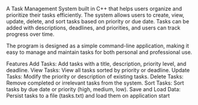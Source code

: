 A Task Management System built in C++ that helps users organize and prioritize their tasks efficiently. The system allows users to create, view, update, delete, and sort tasks based on priority or due date. Tasks can be added with descriptions, deadlines, and priorities, and users can track progress over time.

The program is designed as a simple command-line application, making it easy to manage and maintain tasks for both personal and professional use.

Features
Add Tasks: Add tasks with a title, description, priority level, and deadline.
View Tasks: View all tasks sorted by priority or deadline.
Update Tasks: Modify the priority or description of existing tasks.
Delete Tasks: Remove completed or irrelevant tasks from the system.
Sort Tasks: Sort tasks by due date or priority (high, medium, low).
Save and Load Data: Persist tasks to a file (tasks.txt) and load them on application start
